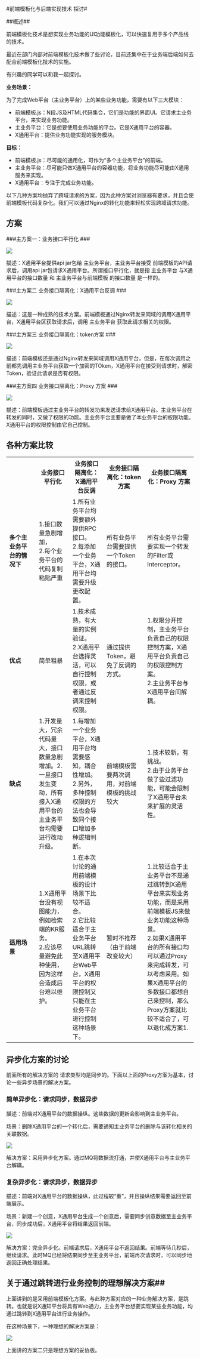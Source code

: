 
#前端模板化与后端实现技术 探讨#

##概述##

前端模板化技术是想实现业务功能的UI功能模板化，可以快速复用于多个产品线的技术。

最近在部门内部对前端模板化技术做了些讨论，目前还集中在于业务端后端如何去配合前端模板化技术的实施。

有兴趣的同学可以和我一起探讨。

**业务场景：**

为了完成Web平台（主业务平台）上的某些业务功能，需要有以下三大模块：

- 前端模板.js：N段JS及HTML代码集合，它们是功能的界面UI。它请求主业务平台，来实现业务功能。
- 主业务平台：它是想要使用业务功能的平台。它是X通用平台的容器。
- X通用平台：提供业务功能实现的服务模块。

**目标：**

- 前端模板.js：尽可能的通用化，可作为“多个主业务平台”的前端。
- 主业务平台：尽可能只做X通用平台的容器功能，将业务功能尽可能由X通用服务来实现。
- X通用平台：专注于完成业务功能。

以下几种方案均抛弃了跨域请求的方案，因为此种方案对浏览器有要求，并且会使前端模板代码复杂化。我们可以通过Nginx的转化功能来轻松实现跨域请求功能。

## 方案 ##

###主方案一：业务接口平行化 ###

![](http://ww3.sinaimg.cn/bmiddle/60c9620fgw1eichclc0wmj20gu09qq3a.jpg)

描述：X通用平台提供api jar包给 主业务平台，主业务平台接受 前端模板的API请求后，调用api jar包请求X通用平台。所谓接口平行化，就是指 主业务平台 与X通用平台的接口数量 和 主业务平台与前端模板 的接口数量 是一样的。

###主方案二 业务接口隔离化：X通用平台反调 ###

![](http://ww3.sinaimg.cn/bmiddle/60c9620fgw1eichclcs0kj20gp09jjru.jpg)

描述：这是一种成熟的技术方案。前端模板通过Nginx转发来同域的调用X通用平台，X通用平台区获取请求后，调用 主业务平台 获取此请求相关的权限。

###主方案三 业务接口隔离化：token方案 ###

![](http://ww2.sinaimg.cn/bmiddle/60c9620fgw1eichclj4ipj20gp09jt96.jpg)

描述：前端模板还是通过Nginx转发来同域调用X通用平台，但是，在每次调用之前都先调用主业务平台获取一个加密的TOken，X通用平台在接受到请求时，解密Token，验证此请求是否有权限。

###主方案四 业务接口隔离化：Proxy 方案 ###

![](http://ww4.sinaimg.cn/bmiddle/60c9620fgw1eichclp65mj20mr04tmxi.jpg)

描述：前端模板通过主业务平台的转发功来发送请求给X通用平台。主业务平台在转发的同时，又做了权限的功能。主业务平台主要是做了本业务平台的权限功能。X通用平台的权限控制由它自己控制。

## 各种方案比较 ##

<table border="0" cellspacing="0" cellpadding="0">
  	<tr>
	    <th></th>
	    <th>业务接口平行化</th>
		<th>业务接口隔离化：X通用平台反调</th>
		<th>业务接口隔离化：token方案</th>
		<th>业务接口隔离化：Proxy 方案</th>
	</tr>
	<tr>
		<td width="150px"><b>多个主业务平台的情况下</b></td>
		<td width="150px">1.接口数量急剧增加，<br/> 2.每个业务平台的代码复制粘贴严重</td>
		<td width="150px">1.所有业务平台均需要额外提供RPC接口。<br/> 2.每添加一个业务平台，X通用平台均需要升级更改配置。</td>
		<td width="150px">所有业务平台需要提供一个Token的接口。</td>
		<td width="150px">所有业务平台需要实现一个转发的Filter或Interceptor。</td>
	</tr>
	<tr>
		<td width="150px"><b>优点</b></td>
		<td width="150px">简单粗暴</td>
		<td width="150px">1.技术成熟，有大量的实例验证。<br/>2.X通用平台选择灵活，可以自行控制权限，或者通过反调来控制权限。</td>
		<td width="150px">通过提供Token，避免了反调的方式。</td>
		<td width="150px">1.权限分开控制，主业务平台负责自己的权限控制方案，X通用平台负责自己的权限控制方案。<br/>2.主业务平台与X通用平台间解耦。</td>
	</tr>
	<tr>
		<td width="150px"><b>缺点</b></td>
		<td width="150px">1.开发量大，冗余代码量大，接口数量急剧增加。2.一旦接口发生变动，所有接入X通用平台的主业务平台均需要进行改动升级。<br/></td>
		<td width="150px">1.每增加一个业务平台，X通用平台均需要感知，耦合性增加。<br/>2.另外，多种控制权限的方法也会导致同个接口增加多种逻辑判断。</td>
		<td width="150px">前端模板需要两次调用，对前端模板的挑战较大</td>
		<td width="150px">1.技术较新，有挑战。<br/>2.由于业务平台做了些过滤功能，可能会限制了X通用平台未来扩展的灵活性。</td>
	</tr>
	<tr>
		<td width="150px"><b>适用场景</b></td>
		<td width="150px">1.X通用平台没有视图能力，例如检索端的KR服务。<br/>2.应该尽量避免此种使用，因为这样会造成后台难以维护。</td>
		<td width="150px">1.在本次讨论的通用前端模板的设计场景下比较不适合。<br/>2.它比较适合于主业务平台URL跳转至X通用平台Web平台，X通用平台的权限控制又只能在主业务平台进行控制这种场景下。</td>
		<td width="150px">暂时不推荐（由于前端改变较大）</td>
		<td width="150px">1.比较适合于主业务平台不是通过跳转到X通用平台来实现业务功能，而是采用前端模板JS来做业务功能这种场景。<br/>2.如果X通用平台的所有接口均可以通过Proxy来完成转发，可以考虑采用。如果X通用平台的多数接口都想自己来控制，那么Proxy方案就比较不适合了，可以退化成方案1.</td>
	</tr>
</table>

## 异步化方案的讨论 ##

前面所有的解决方案的 请求类型均是同步的。下面以上面的Proxy方案为基本，讨论一些异步场景的解决方案。

### 简单异步化：请求同步，数据异步 ###

描述：前端对X通用平台的数据操纵。这些数据的更新会影响到主业务平台。

场景：删除X通用平台的一个转化后，需要通知主业务平台的删除与该转化相关的关联数据。

![](http://ww3.sinaimg.cn/bmiddle/60c9620fgw1eides7awroj20mr0gkjs6.jpg)

解决方案：采用异步化方案。通过MQ将数据流打通，并使X通用平台与主业务平台解耦。

### 复杂异步化：请求异步，数据异步  ###

描述：前端对X通用平台的数据操纵，此过程较“重”，并且操纵结果需要返回至前端展示。

场景：新建一个创意，X通用平台生成一个创意后，需要同步创意数据至主业务平台，同步成功后，X通用平台将结果返回前端。

![](http://ww4.sinaimg.cn/bmiddle/60c9620fgw1eidesa6s4fj20mr0gk0to.jpg)

解决方案：完全异步化。前端请求后，X通用平台不返回结果。前端等待几秒后，继续请求。此时MQ已经将结果同步至主业务平台，前端再次请求时，可以同步地返回正确处理结果。

## 关于通过跳转进行业务控制的理想解决方案##

上面讲到的是采用前端模板化方案。与此种方案对应的一种业务解决方案，是跳转。也就是说X通知平台将具有Web通力，主业务平台想要实现某些业务功能，均通过跳转到X通用平台进行业务操作。

在这种场景下，一种理想的解决方案是：

![](http://ww2.sinaimg.cn/bmiddle/005HcH13gw1eiensw1m0kj30oe0mnjsl.jpg)

上面讲的方案二只是理想方案的妥协版。